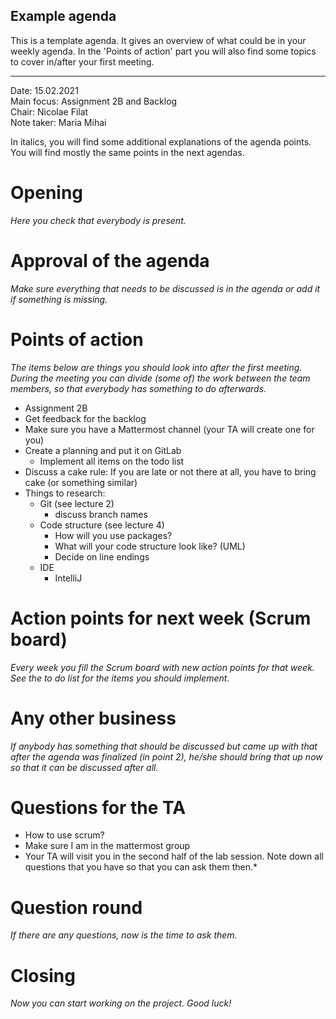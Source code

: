 ## Example agenda

This is a template agenda. It gives an overview of what could be in your weekly agenda.
In the 'Points of action' part you will also find some topics to cover in/after your first meeting.

---

Date:           15.02.2021\
Main focus:     Assignment 2B and Backlog\
Chair:          Nicolae Filat\
Note taker:     Maria Mihai

In italics, you will find some additional explanations of the agenda points. You will find mostly the same points in the next agendas.

# Opening
*Here you check that everybody is present.*

# Approval of the agenda
*Make sure everything that needs to be discussed is in the agenda or add it if something is missing.*

# Points of action
*The items below are things you should look into after the first meeting. During the meeting you can divide (some of) the work between the team members, so that everybody has something to do afterwards.*
- Assignment 2B
- Get feedback for the backlog
- Make sure you have a Mattermost channel (your TA will create one for you)
- Create a planning and put it on GitLab
    - Implement all items on the todo list
- Discuss a cake rule: If you are late or not there at all, you have to bring cake (or something similar)
- Things to research:
    - Git (see lecture 2)
        - discuss branch names
    - Code structure (see lecture 4)
        - How will you use packages?
        - What will your code structure look like? (UML)
        - Decide on line endings
    - IDE
        - IntelliJ

# Action points for next week (Scrum board)
*Every week you fill the Scrum board with new action points for that week. See the to do list for the items you should implement.*

# Any other business
*If anybody has something that should be discussed but came up with that after the agenda was finalized (in point 2), he/she should bring that up now so that it can be discussed after all.*

# Questions for the TA
* How to use scrum?
* Make sure I am in the mattermost group
* Your TA will visit you in the second half of the lab session. Note down all questions that you have so that you can ask them then.*


# Question round
*If there are any questions, now is the time to ask them.*

# Closing
*Now you can start working on the project. Good luck!*

